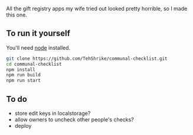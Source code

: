 All the gift registry apps my wife tried out looked pretty horrible, so I made this one.

## To run it yourself

You'll need [node](https://iojs.org/) installed.

```sh
git clone https://github.com/TehShrike/communal-checklist.git
cd communal-checklist
npm install
npm run build
npm run start
```

## To do

- store edit keys in localstorage?
- allow owners to uncheck other people's checks?
- deploy

